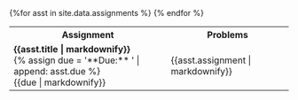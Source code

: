 <div>
<table class="asst-table-v2">
<tr> <th> Assignment </th> <th> Problems </th> </tr>
{%for asst in site.data.assignments %}
<tr>
	<td class="first-col">
		<div class="asst-title-box"><b>{{asst.title | markdownify}}</b></div>
		{% assign due = '**Due:** ' | append: asst.due %}
		<div class="due-box">{{due | markdownify}}</div>
	</td>
	<td>{{asst.assignment | markdownify}}</td>
</tr>
{% endfor %}
</table>
</div>
<!-- <tr valign="top">
	<td  style="text-align: center">{{ asst.week | markdownify }}</td>
	<td>{{asst.assignment | markdownify}}</td>
	<td>{% if asst.due %}{{asst.due | markdownify}}{% endif %}</td>
</tr> -->
